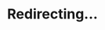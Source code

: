 ---
title: Redirecting...
layout: redirect
sitemap: false
permalink: /results/Japan
redirect_to: /results/JPN/
---